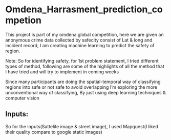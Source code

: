 # Omdena_Harrasment_prediction_competion
This project is part of my omdena global competition, here we are given an anonymous crime data collected by safecity consist of Lat &amp; long and incident record, I am creating machine learning to predict the safety of region.


Note: So for identifying safety, for 1st problem statement, I tried different types of method, following are some of the highlights of all the method that I have tried and will try to implement in coming weeks

Since many participants are doing the spatial-temporal way of classifying regions into safe or not safe to avoid overlapping I’m exploring the more unconventional way of classifying, By just using deep learning techniques  & computer vision

 
## Inputs:

So for the inputs(Sattelite image & street image), I used Mapquest(I liked their quality compare to google static images)


